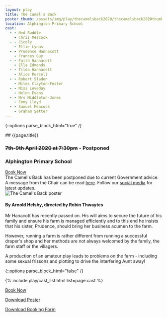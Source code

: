 ```yaml
---
layout: play
title: The Camel's Back
poster_thumb: /assets/img/play/thecamelsback2020/thecamelsback2020thumb.jpg
location: Alphington Primary School
cast:
  - - Ned Ruddle
    - Chris Meacock
  - - Cicely
    - Ellie Lynas
  - - Prudence Hannacott
    - Frances Guy
  - - Faith Hannacott
    - Ella Edmonds
  - - Tilda Hannacott
    - Alice Purcell
  - - Robert Sladen
    - Miles Clayton-Foster
  - - Miss Loveday
    - Helen Evans
  - - Mrs Middleton-Jones
    - Emmy Lloyd
  - - Samuel Meacock
    - Graham Setter
---
```


{::options parse_block_html="true" /}

<div class="jumbotron">
## {{page.title}}
<h3> <i class="far fa-calendar-alt"></i> <del>7th-9th April 2020 at 7:30pm</del> - Postponed</h3>
<h3> <i class="fas fa-map-marker-alt"></i> Alphington Primary School </h3>
<a class="btn btn-primary" href="{{ site.social_links.ticketsource }}" role="button">Book Now</a>
</div>

<div class="alert alert-danger" role="alert">
The Camel's Back has been postponed due to current Government advice. A message from the Chair
can be read <a href="{{ site.baseurl }}{% link pages/coronavirus.md %}" class="alert-link">here</a>. Follow our <a href="#social-footer" class="alert-link">social media</a> for latest updates.
</div>

<div class="row text-center">
<div class="col-1">
</div>
<div class="col-10">
<img class="img-fluid" src="{{ "/assets/img/play/thecamelsback2020/thecamelsback2020poster.jpg" | relative_url }}" alt="The Camel's Back poster" />
</div>
<div class="col-1">
</div>
</div>

#### By Arnold Helsby, directed by Robin Thwaytes

Mr Hanacott has recently passed on. His will aims to secure the future of his family and ensure his farm is managed efficiently and to this end he insists that his sister, Prudence, should bring her business acumen to the farm.

However, running a farm is rather different from running a successful draper's shop and her methods are not always welcomed by the family, the farm staff or the villagers.

A production of an amateur play leads to problems on the farm - including some sexual frissons and plotting to drive the interfering Aunt away!

{::options parse_block_html="false" /}

{% include play/cast_list.html list=page.cast %}

<p class="text-center"><a class="btn btn-primary" href="{{ site.social_links.ticketsource }}" role="button">Book Now</a></p>
<p class="text-center"><a href="{{ "/assets/img/play/thecamelsback2020/thecamelsback2020poster.jpg" | relative_url}}" role="button">Download Poster</a></p>
<p class="text-center"><a href="{{ "/assets/img/play/thecamelsback2020/thecamelsback2020bookingform.pdf" | relative_url }}" role="button">Download Booking Form</a></p>
